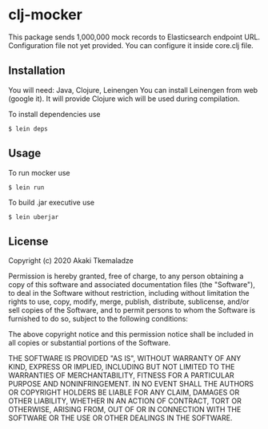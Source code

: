 # clj-mocker

This package sends 1,000,000 mock records to Elasticsearch endpoint URL.
Configuration file not yet provided. You can configure it inside core.clj file.

## Installation

You will need: Java, Clojure, Leinengen
You can install Leinengen from web (google it). It will provide Clojure wich will be used during compilation.

To install dependencies use

    $ lein deps

## Usage

To run mocker use

    $ lein run

To build .jar executive use

    $ lein uberjar
    
## License

Copyright (c) 2020 Akaki Tkemaladze

Permission is hereby granted, free of charge, to any person obtaining a copy
of this software and associated documentation files (the "Software"), to deal
in the Software without restriction, including without limitation the rights
to use, copy, modify, merge, publish, distribute, sublicense, and/or sell
copies of the Software, and to permit persons to whom the Software is
furnished to do so, subject to the following conditions:

The above copyright notice and this permission notice shall be included in all
copies or substantial portions of the Software.

THE SOFTWARE IS PROVIDED "AS IS", WITHOUT WARRANTY OF ANY KIND, EXPRESS OR
IMPLIED, INCLUDING BUT NOT LIMITED TO THE WARRANTIES OF MERCHANTABILITY,
FITNESS FOR A PARTICULAR PURPOSE AND NONINFRINGEMENT. IN NO EVENT SHALL THE
AUTHORS OR COPYRIGHT HOLDERS BE LIABLE FOR ANY CLAIM, DAMAGES OR OTHER
LIABILITY, WHETHER IN AN ACTION OF CONTRACT, TORT OR OTHERWISE, ARISING FROM,
OUT OF OR IN CONNECTION WITH THE SOFTWARE OR THE USE OR OTHER DEALINGS IN THE
SOFTWARE.
